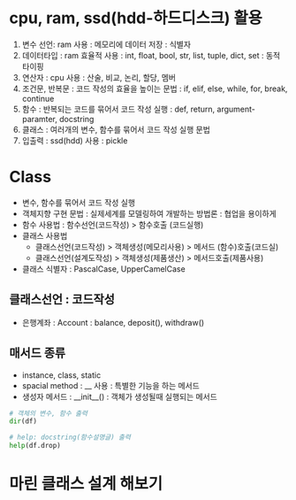 
# cpu, ram, ssd(hdd-하드디스크) 활용
1. 변수 선언: ram 사용 : 메모리에 데이터 저장 : 식별자
2. 데이터타입 : ram 효율적 사용 : int, float, bool, str, list, tuple, dict, set : 동적 타이핑
3. 연산자 :  cpu 사용 : 산술, 비교, 논리, 할당, 멤버
4. 조건문, 반복문 : 코드 작성의 효율을 높이는 문법 : if, elif, else, while, for, break, continue
5. 함수 : 반복되는 코드를 묶어서 코드 작성 실행 : def, return, argument-paramter, docstring
6. 클래스 : 여러개의 변수, 함수를 묶어서 코드 작성 실행 문법
7. 입출력 : ssd(hdd) 사용 : pickle



# Class
- 변수, 함수를 묶어서 코드 작성 실행
- 객체지향 구현 문법 : 실제세계를 모델링하여 개발하는 방법론 : 협업을 용이하게
- 함수 사용법 : 함수선언(코드작성) > 함수호출 (코드실행)
- 클래스 사용법
	- 클래스선언(코드작성) > 객체생성(메모리사용) > 메서드 (함수)호출(코드실)
	- 클래스선언(설계도작성) > 객체생성(제품생산) > 메서드호출(제품사용)
- 클래스 식별자 : PascalCase, UpperCamelCase

## 클래스선언 : 코드작성
- 은행계좌 : Account : balance, deposit(), withdraw()


## 매서드 종류
- instance, class, static
- spacial method : __ 사용 : 특별한 기능을 하는 메서드
- 생성자 메서드 : \_\_init\_\_() : 객체가 생성될때 실행되는 메서드


```python
# 객체의 변수, 함수 출력
dir(df)

# help: docstring(함수설명글) 출력
help(df.drop)
```

# 마린 클래스 설계 해보기
